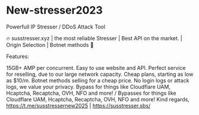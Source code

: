 # New-stresser2023
Powerfull IP Stresser / DDoS Attack Tool

🔥 susstresser.xyz | the most reliable Stresser | Best API on the market. | Origin Selection | Botnet methods 🚰

Features:

15GB+ AMP per concurrent.
Easy to use website and API.
Perfect service for reselling, due to our large network capacity.
Cheap plans, starting as low as $10/m.
Botnet methods selling for a cheap price.
No login logs or attack logs, we value your privacy.
Bypass for things like Cloudflare UAM, Hcaptcha, Recaptcha, OVH, NFO and more! / Bypasses for things like Cloudflare UAM, Hcaptcha, Recaptcha, OVH, NFO and more!
Kind regards, https://t.me/susstressernew2025 | https://susstresser.sbs/
